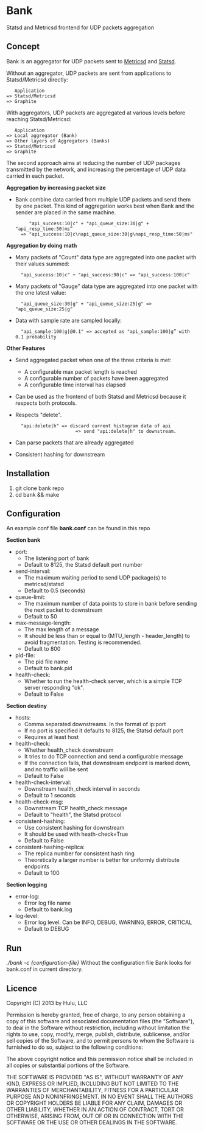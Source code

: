 Bank
====

Statsd and Metricsd frontend for UDP packets aggregation

Concept
-------

Bank is an aggregator for UDP packets sent to [Metricsd][metricsd] and [Statsd][statsd].

Without an aggregator, UDP packets are sent from applications to Statsd/Metricsd directly:

       Application 
    => Statsd/Metricsd 
    => Graphite

With aggregators, UDP packets are aggregated at various levels before reaching Statsd/Metricsd:

       Application 
    => Local aggregator (Bank) 
    => Other layers of Aggregators (Banks) 
    => Statsd/Metricsd 
    => Graphite

The second approach aims at reducing the number of UDP packages transmitted by the network, and increasing the percentage of UDP data carried in each packet.  

**Aggregation by increasing packet size**

* Bank combine data carried from multiple UDP packets and send them by one packet. This kind of aggregation works best when Bank and the sender are placed in the same machine.

           "api_success:10|c" + "api_queue_size:30|g" + "api_resp_time:50|ms” 
        => "api_success:10|c\napi_queue_size:30|g\napi_resp_time:50|ms"

**Aggregation by doing math**

* Many packets of "Count" data type are aggregated into one packet with their values summed:

        "api_success:10|c" + "api_success:90|c" => "api_success:100|c"

* Many packets of "Gauge" data type are aggregated into one packet with the one latest value:

        "api_queue_size:30|g" + "api_queue_size:25|g" => "api_queue_size:25|g"

* Data with sample rate are sampled locally:
        
        "api_sample:100|g|@0.1" => accepted as "api_sample:100|g” with 0.1 probability

**Other Features**

* Send aggregated packet when one of the three criteria is met: 
    * A configurable max packet length is reached
    * A configurable number of packets have been aggregated
    * A configurable time interval has elapsed
* Can be used as the frontend of both Statsd and Metricsd because it respects both protocols.
* Respects "delete". 

        "api:delete|h" => discard current histogram data of api
                            => send "api:delete|h" to downstream.
* Can parse packets that are already aggregated
* Consistent hashing for downstream


Installation
------------
 1. git clone bank repo
 2. cd bank && make

Configuration
-------------
An example conf file **bank.conf** can be found in this repo

**Section bank**

* port:               
  * The listening port of bank
  * Default to 8125, the Statsd default port number
* send-interval:
  * The maximum waiting period to send UDP package(s) to metricsd/statsd
  * Default to 0.5 (seconds)
* queue-limit:
  * The maximum number of data points to store in bank before sending the next packet to downstream
  * Default to 50
* max-message-length: 
  * The max length of a message
  * It should be less than or equal to (MTU_length - header_length) to avoid fragmentation. Testing is recommended.
  * Default to 800
* pid-file:
  * The pid file name
  * Default to bank.pid
* health-check:
  * Whether to run the health-check server, which is a simple TCP server responding "ok".
  * Default to False

**Section destiny**

* hosts:
  * Comma separated downstreams. In the format of ip:port
  * If no port is specified it defaults to 8125, the Statsd default port
  * Requires at least host
* health-check:
  * Whether health_check downstream
  * It tries to do TCP connection and send a configurable message
  * If the connection fails, that downstream endpoint is marked down, and no traffic will be sent
  * Default to False
* health-check-interval:
  * Downstream health_check interval in seconds
  * Default to 1 seconds
* health-check-msg:
  * Downstream TCP health_check message
  * Default to "health", the Statsd protocol
* consistent-hashing:
  * Use consistent hashing for downstream
  * It should be used with heath-check=True
  * Default to False
* consistent-hashing-replica:
  * The replica number for consistent hash ring
  * Theoretically a larger number is better for uniformly distribute endpoints
  * Default to 100

**Section logging**

* error-log:  
  * Error log file name
  * Default to bank.log
* log-level:  
  * Error log level. Can be INFO, DEBUG, WARNING, ERROR, CRITICAL
  * Default to DEBUG

Run
---
*./bank -c {configuration-file}*
Without the configuration file Bank looks for bank.conf in current directory.

Licence
-------

Copyright (C) 2013 by Hulu, LLC

Permission is hereby granted, free of charge, to any person obtaining a copy of this software and associated documentation files (the "Software"), to deal in the Software without restriction, including without limitation the rights to use, copy, modify, merge, publish, distribute, sublicense, and/or sell copies of the Software, and to permit persons to whom the Software is furnished to do so, subject to the following conditions:

The above copyright notice and this permission notice shall be included in all copies or substantial portions of the Software.

THE SOFTWARE IS PROVIDED "AS IS", WITHOUT WARRANTY OF ANY KIND, EXPRESS OR IMPLIED, INCLUDING BUT NOT LIMITED TO THE WARRANTIES OF MERCHANTABILITY, FITNESS FOR A PARTICULAR PURPOSE AND NONINFRINGEMENT. IN NO EVENT SHALL THE AUTHORS OR COPYRIGHT HOLDERS BE LIABLE FOR ANY CLAIM, DAMAGES OR OTHER LIABILITY, WHETHER IN AN ACTION OF CONTRACT, TORT OR OTHERWISE, ARISING FROM, OUT OF OR IN CONNECTION WITH THE SOFTWARE OR THE USE OR OTHER DEALINGS IN THE SOFTWARE.

[metricsd]: https://github.com/mojodna/metricsd
[statsd]: https://github.com/etsy/statsd/